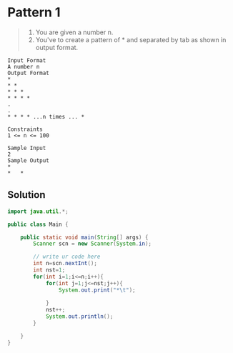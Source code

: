 # Pattern 1

> 1. You are given a number n.
> 2. You've to create a pattern of * and separated by tab as shown in output format.
``` text
Input Format
A number n
Output Format
*
* *
* * *
* * * *
.
.
* * * * ...n times ... *

Constraints
1 <= n <= 100

Sample Input
2
Sample Output
*	
*	*

```

## Solution

``` java
import java.util.*;

public class Main {

    public static void main(String[] args) {
        Scanner scn = new Scanner(System.in);

        // write ur code here
        int n=scn.nextInt();
        int nst=1;
        for(int i=1;i<=n;i++){
            for(int j=1;j<=nst;j++){
                System.out.print("*\t");
                
            }
            nst++;
            System.out.println();
        }

    }
}
```